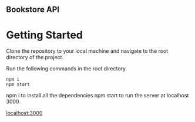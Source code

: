 ## Bookstore API

# Getting Started 

Clone the repository to your local machine and navigate to the root directory of the project.

Run the following commands in the root directory.

``` 
npm i
npm start
```

npm i to install all the dependencies
npm start to run the server at localhost 3000.

[localhost:3000](http://localhost:3000/books)
